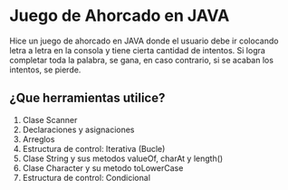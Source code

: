 # Juego de Ahorcado en JAVA

Hice un juego de ahorcado en JAVA donde el usuario debe ir colocando letra a letra en la consola y tiene cierta cantidad de intentos. Si logra completar toda la palabra, se gana, en caso contrario, si se acaban los intentos, se pierde.

## ¿Que herramientas utilice?

1. Clase Scanner
2. Declaraciones y asignaciones
3. Arreglos
4. Estructura de control: Iterativa (Bucle)
5. Clase String y sus metodos valueOf, charAt y length()
6. Clase Character y su metodo toLowerCase
7. Estructura de control: Condicional
